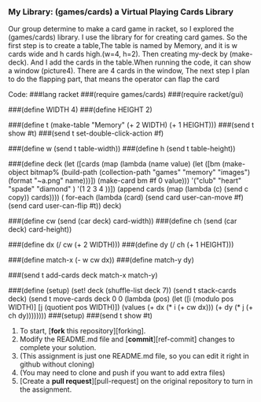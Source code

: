 ### My Library: (games/cards) a Virtual Playing Cards Library


Our group determine to make a card game in racket, so I explored the  (games/cards) library. I use the library for for creating card games. So the first step is to create a table,The table is named by Memory, and it is w cards wide and h cards high.(w=4, h=2). Then creating my-deck by (make-deck). And I add the cards in the table.When running the code, it can show a window (picture4). There are 4 cards in the window, The next step I plan to do the flapping part, that means the operator can flap the card

Code:
###lang racket
###(require games/cards)
###(require racket/gui)

###(define WIDTH 4)
###(define HEIGHT 2)

###(define t (make-table "Memory" (+ 2 WIDTH) (+ 1 HEIGHT)))
###(send t show #t)
###(send t set-double-click-action #f)

###(define w (send t table-width))
###(define h (send t table-height))

###(define deck 
  (let ([cards (map (lambda (name value)
                      (let ([bm (make-object
                                 bitmap%
                                 (build-path
                                  (collection-path "games" "memory" "images")
                                  (format "~a.png" name)))])
                        (make-card bm #f 0 value)))
                    '("club" "heart" "spade" "diamond"
                      )
                    '(1 2 3 4 ))])
    (append cards (map (lambda (c) (send c copy)) cards))))
  ( for-each (lambda (card)
            (send card user-can-move #f)
            (send card user-can-flip #t))
          deck)


###(define cw (send (car deck) card-width))
###(define ch (send (car deck) card-height))

###(define dx (/ cw (+ 2 WIDTH)))
###(define dy (/ ch (+ 1 HEIGHT)))

###(define match-x (- w cw dx))
###(define match-y dy)


###(send t add-cards deck match-x match-y)


###(define (setup)
  (set! deck (shuffle-list deck 7))
  (send t stack-cards deck)
  (send t move-cards deck 0 0
        (lambda (pos)
          (let ([i (modulo pos WIDTH)]
                [j (quotient pos WIDTH)])
            (values (+ dx (* i (+ cw dx)))
                    (+ dy (* j (+ ch dy))))))))
###(setup)
###(send t show #t)
 




1. To start, [**fork** this repository][forking].
1. Modify the README.md file and [**commit**][ref-commit] changes to complete your solution.
  2. (This assignment is just one README.md file, so you can edit it right in github without cloning)
  3. (You may need to clone and push if you want to add extra files)
1. [Create a **pull request**][pull-request] on the original repository to turn in the assignment.


